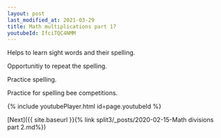 ```yaml
---
layout: post
last_modified_at: 2021-03-29
title: Math multiplications part 17
youtubeId: IfciTQC4NMM
---
```

 
 
Helps to learn sight words and their spelling.

Opportunitiy to repeat the spelling. 

Practice spelling. 
 
Practice for spelling bee competitions. 
 
{% include youtubePlayer.html id=page.youtubeId %}
 
 

[Next]({{ site.baseurl }}{% link  split3/_posts/2020-02-15-Math divisions part 2.md%})
 
